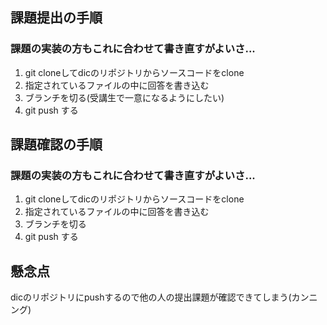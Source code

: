 ## 課題提出の手順
### 課題の実装の方もこれに合わせて書き直すがよいさ...

1. git cloneしてdicのリポジトリからソースコードをclone
2. 指定されているファイルの中に回答を書き込む
3. ブランチを切る(受講生で一意になるようにしたい)
4. git push する


## 課題確認の手順
### 課題の実装の方もこれに合わせて書き直すがよいさ...

1. git cloneしてdicのリポジトリからソースコードをclone
2. 指定されているファイルの中に回答を書き込む
3. ブランチを切る
4. git push する


## 懸念点
dicのリポジトリにpushするので他の人の提出課題が確認できてしまう(カンニング)
